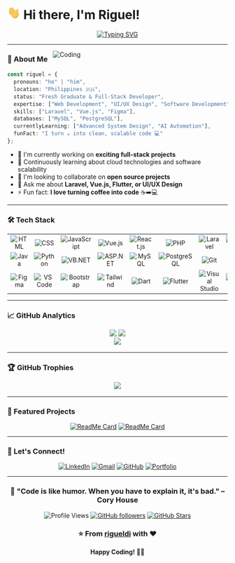 # <img src="https://raw.githubusercontent.com/ABSphreak/ABSphreak/master/gifs/Hi.gif" width="30px" height="30px"> Hi there, I'm Riguel!

<div align="center">
  
[![Typing SVG](https://readme-typing-svg.herokuapp.com?font=Fira+Code&weight=600&size=28&pause=1000&color=00D9FF&center=true&vCenter=true&width=650&lines=Full-Stack+Web+Developer;Software+Developer;UI%2FUX+Designer;Tech+Enthusiast;Passionate+Problem+Solver)](https://git.io/typing-svg)

</div>

---

<img align="right" alt="Coding" width="400" src="https://media0.giphy.com/media/v1.Y2lkPTc5MGI3NjExNWpjbThheWczNmZqbjk3OWxrNXRuMzMyajRyYWtoaXBrZGpzZjd3NCZlcD12MV9pbnRlcm5hbF9naWZfYnlfaWQmY3Q9Zw/qgQUggAC3Pfv687qPC/giphy.gif">

### 🚀 About Me

```typescript
const riguel = {
  pronouns: "he" | "him",
  location: "Philippines 🇵🇭",
  status: "Fresh Graduate & Full-Stack Developer",
  expertise: ["Web Development", "UI/UX Design", "Software Development"],
  skills: ["Laravel", "Vue.js", "Figma"],
  databases: ["MySQL", "PostgreSQL"],
  currentlyLearning: ["Advanced System Design", "AI Automation"],
  funFact: "I turn ☕ into clean, scalable code 💻"
};
```

- 🔭 I'm currently working on **exciting full-stack projects**
- 🌱 Continuously learning about cloud technologies and software scalability
- 👯 I'm looking to collaborate on **open source projects**
- 💬 Ask me about **Laravel, Vue.js, Flutter, or UI/UX Design**
- ⚡ Fun fact: **I love turning coffee into code** ☕➡️💻

---

### 🛠️ Tech Stack

<div align="center">

<table>
<tr>
    <td align="center" width="96">
        <img src="https://skillicons.dev/icons?i=html" width="48" height="48" alt="HTML" />
    </td>
    <td align="center" width="96">
        <img src="https://skillicons.dev/icons?i=css" width="48" height="48" alt="CSS" />
    </td>
    <td align="center" width="96">
        <img src="https://skillicons.dev/icons?i=js" width="48" height="48" alt="JavaScript" />
    </td>
    <td align="center" width="96">
        <img src="https://skillicons.dev/icons?i=vue" width="48" height="48" alt="Vue.js" />
    </td>
    <td align="center" width="96">
        <img src="https://skillicons.dev/icons?i=react" width="48" height="48" alt="React.js" />
    </td>
    <td align="center" width="96">
        <img src="https://skillicons.dev/icons?i=php" width="48" height="48" alt="PHP" />
    </td>
    <td align="center" width="96">
        <img src="https://skillicons.dev/icons?i=laravel" width="48" height="48" alt="Laravel" />
    </td>
    <td align="center" width="96">
        <img src="https://cdn.jsdelivr.net/gh/devicons/devicon/icons/codeigniter/codeigniter-plain.svg" width="48" height="48" alt="CodeIgniter" />
    </td>
</tr>
<tr>
    <td align="center" width="96">
        <img src="https://skillicons.dev/icons?i=java" width="48" height="48" alt="Java" />
    </td>
    <td align="center" width="96">
        <img src="https://skillicons.dev/icons?i=python" width="48" height="48" alt="Python" />
    </td>
    <td align="center" width="96">
        <img src="https://skillicons.dev/icons?i=dotnet" width="48" height="48" alt="VB.NET" />
    </td>
    <td align="center" width="96">
        <img src="https://cdn.jsdelivr.net/gh/devicons/devicon/icons/dot-net/dot-net-original.svg" width="48" height="48" alt="ASP.NET" />
    </td>
    <td align="center" width="96">
        <img src="https://skillicons.dev/icons?i=mysql" width="48" height="48" alt="MySQL" />
    </td>
    <td align="center" width="96">
        <img src="https://skillicons.dev/icons?i=postgresql" width="48" height="48" alt="PostgreSQL" />
    </td>
    <td align="center" width="96">
        <img src="https://skillicons.dev/icons?i=git" width="48" height="48" alt="Git" />
    </td>
    <td align="center" width="96">
        <img src="https://skillicons.dev/icons?i=github" width="48" height="48" alt="GitHub" />
    </td>
</tr>
<tr>
    <td align="center" width="96">
        <img src="https://skillicons.dev/icons?i=figma" width="48" height="48" alt="Figma" />
    </td>
    <td align="center" width="96">
        <img src="https://skillicons.dev/icons?i=vscode" width="48" height="48" alt="VS Code" />
    </td>
    <td align="center" width="96">
        <img src="https://skillicons.dev/icons?i=bootstrap" width="48" height="48" alt="Bootstrap" />
    </td>
    <td align="center" width="96">
        <img src="https://skillicons.dev/icons?i=tailwind" width="48" height="48" alt="Tailwind" />
    </td>
    <td align="center" width="96">
        <img src="https://skillicons.dev/icons?i=dart" width="48" height="48" alt="Dart" />
    </td>
      <td align="center" width="96">
        <img src="https://skillicons.dev/icons?i=flutter" width="48" height="48" alt="Flutter" />
    </td>
    <td align="center" width="96">
        <img src="https://skillicons.dev/icons?i=visualstudio" width="48" height="48" alt="Visual Studio" />
    </td>
    <td align="center" width="96">
        <img src="https://cdn.jsdelivr.net/gh/devicons/devicon/icons/composer/composer-original.svg" width="48" height="48" alt="Composer" />
    </td>
</tr>
</table>

</div>

---

### 📈 GitHub Analytics

<div align="center">
  <img height="180em" src="https://github-readme-stats.vercel.app/api?username=rigueldi&show_icons=true&theme=react&hide_border=true&bg_color=0D1117&title_color=00D9FF&icon_color=00D9FF"/>
  <img height="180em" src="https://github-readme-stats.vercel.app/api/top-langs/?username=rigueldi&layout=compact&theme=react&hide_border=true&bg_color=0D1117&title_color=00D9FF"/>
</div>

<div align="center">
  <img src="https://github-readme-streak-stats.herokuapp.com/?user=rigueldi&theme=react&hide_border=true&background=0D1117&stroke=00D9FF"/>
</div>

---

### 🏆 GitHub Trophies

<div align="center">
  <img src="https://github-profile-trophy.vercel.app/?username=rigueldi&theme=discord&no-frame=true&no-bg=true&margin-w=4"/>
</div>

---

### 🌟 Featured Projects

<div align="center">

[![ReadMe Card](https://github-readme-stats.vercel.app/api/pin/?username=rigueldi&repo=awesome-project-1&theme=react&hide_border=true&bg_color=0D1117)](https://github.com/rigueldi/awesome-project-1)
[![ReadMe Card](https://github-readme-stats.vercel.app/api/pin/?username=rigueldi&repo=awesome-project-2&theme=react&hide_border=true&bg_color=0D1117)](https://github.com/rigueldi/awesome-project-2)

</div>

---

### 🤝 Let's Connect!

<div align="center">

[![LinkedIn](https://img.shields.io/badge/LinkedIn-0077B5?style=for-the-badge&logo=linkedin&logoColor=white)](https://linkedin.com/in/yourprofile)
[![Gmail](https://img.shields.io/badge/Gmail-D14836?style=for-the-badge&logo=gmail&logoColor=white)](mailto:riguel.developer@gmail.com)
[![GitHub](https://img.shields.io/badge/GitHub-100000?style=for-the-badge&logo=github&logoColor=white)](https://github.com/rigueldi)
[![Portfolio](https://img.shields.io/badge/Portfolio-FF5722?style=for-the-badge&logo=todoist&logoColor=white)](https://riguel.dev)

</div>

---

<div align="center">

### 🎯 "Code is like humor. When you have to explain it, it's bad." – Cory House

![Profile Views](https://komarev.com/ghpvc/?username=rigueldi&label=Profile%20Views&color=brightgreen&style=for-the-badge)
[![GitHub followers](https://img.shields.io/github/followers/rigueldi?label=Followers&style=for-the-badge&color=blue)](https://github.com/rigueldi)
[![GitHub Stars](https://img.shields.io/github/stars/rigueldi?label=Stars&style=for-the-badge&color=yellow)](https://github.com/rigueldi)

### ⭐ From [rigueldi](https://github.com/rigueldi) with ❤️

**Happy Coding!** 🚀✨

</div>
